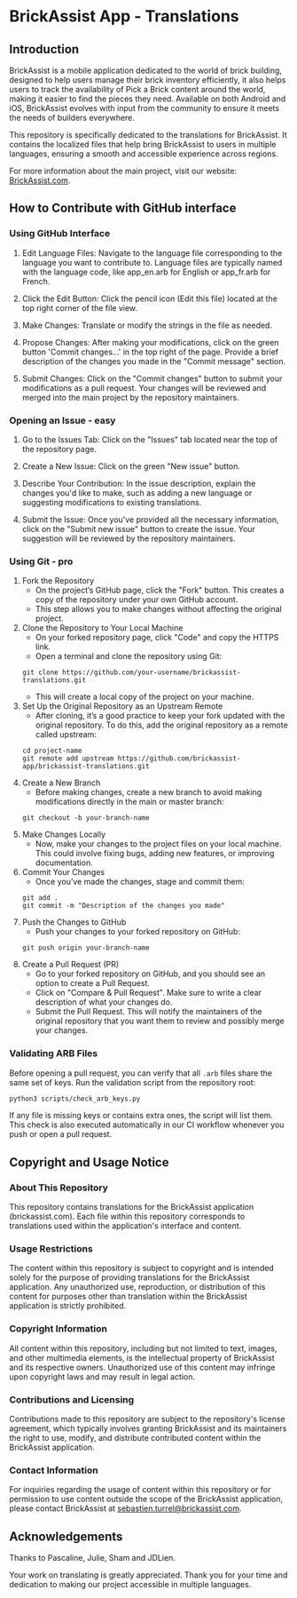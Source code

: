 # BrickAssist App - Translations
## Introduction
BrickAssist is a mobile application dedicated to the world of brick building, designed to help users manage their brick inventory efficiently, it also helps users to track the availability of Pick a Brick content around the world, making it easier to find the pieces they need. Available on both Android and iOS, BrickAssist evolves with input from the community to ensure it meets the needs of builders everywhere.

This repository is specifically dedicated to the translations for BrickAssist. It contains the localized files that help bring BrickAssist to users in multiple languages, ensuring a smooth and accessible experience across regions.

For more information about the main project, visit our website: [BrickAssist.com](https://brickassist.com).

## How to Contribute with GitHub interface
### Using GitHub Interface
1. Edit Language Files: Navigate to the language file corresponding to the language you want to contribute to. Language files are typically named with the language code, like app_en.arb for English or app_fr.arb for French.

2. Click the Edit Button: Click the pencil icon (Edit this file) located at the top right corner of the file view.

3. Make Changes: Translate or modify the strings in the file as needed.

4. Propose Changes: After making your modifications, click on the green button 'Commit changes...' in the top right of the page. Provide a brief description of the changes you made in the "Commit message" section.

5. Submit Changes: Click on the "Commit changes" button to submit your modifications as a pull request. Your changes will be reviewed and merged into the main project by the repository maintainers.

### Opening an Issue - easy
1. Go to the Issues Tab: Click on the "Issues" tab located near the top of the repository page.

2. Create a New Issue: Click on the green "New issue" button.

3. Describe Your Contribution: In the issue description, explain the changes you'd like to make, such as adding a new language or suggesting modifications to existing translations.

4. Submit the Issue: Once you've provided all the necessary information, click on the "Submit new issue" button to create the issue. Your suggestion will be reviewed by the repository maintainers.

### Using Git - pro
1. Fork the Repository
    - On the project’s GitHub page, click the "Fork" button. This creates a copy of the repository under your own GitHub account. 
    - This step allows you to make changes without affecting the original project.
2. Clone the Repository to Your Local Machine
    - On your forked repository page, click "Code" and copy the HTTPS link.
    - Open a terminal and clone the repository using Git:
    ```
    git clone https://github.com/your-username/brickassist-translations.git
    ```
    - This will create a local copy of the project on your machine.
3. Set Up the Original Repository as an Upstream Remote
    - After cloning, it’s a good practice to keep your fork updated with the original repository. To do this, add the original repository as a remote called upstream:
    ```
    cd project-name
    git remote add upstream https://github.com/brickassist-app/brickassist-translations.git
    ```
4. Create a New Branch
    - Before making changes, create a new branch to avoid making modifications directly in the main or master branch:
    ```
    git checkout -b your-branch-name
    ```
5. Make Changes Locally
    - Now, make your changes to the project files on your local machine. This could involve fixing bugs, adding new features, or improving documentation.
6. Commit Your Changes
    - Once you’ve made the changes, stage and commit them:
    ```
    git add .
    git commit -m "Description of the changes you made"
    ```
7. Push the Changes to GitHub
    - Push your changes to your forked repository on GitHub:
    ```
    git push origin your-branch-name
    ```
8. Create a Pull Request (PR)
    - Go to your forked repository on GitHub, and you should see an option to create a Pull Request.
    - Click on "Compare & Pull Request". Make sure to write a clear description of what your changes do.
    - Submit the Pull Request. This will notify the maintainers of the original repository that you want them to review and possibly merge your changes.

### Validating ARB Files
Before opening a pull request, you can verify that all `.arb` files share the same
set of keys. Run the validation script from the repository root:

```bash
python3 scripts/check_arb_keys.py
```

If any file is missing keys or contains extra ones, the script will list them.
This check is also executed automatically in our CI workflow whenever you push or
open a pull request.

## Copyright and Usage Notice
### About This Repository
This repository contains translations for the BrickAssist application (brickassist.com). Each file within this repository corresponds to translations used within the application's interface and content.

### Usage Restrictions
The content within this repository is subject to copyright and is intended solely for the purpose of providing translations for the BrickAssist application. Any unauthorized use, reproduction, or distribution of this content for purposes other than translation within the BrickAssist application is strictly prohibited.

### Copyright Information
All content within this repository, including but not limited to text, images, and other multimedia elements, is the intellectual property of BrickAssist and its respective owners. Unauthorized use of this content may infringe upon copyright laws and may result in legal action.

### Contributions and Licensing
Contributions made to this repository are subject to the repository's license agreement, which typically involves granting BrickAssist and its maintainers the right to use, modify, and distribute contributed content within the BrickAssist application.

### Contact Information
For inquiries regarding the usage of content within this repository or for permission to use content outside the scope of the BrickAssist application, please contact BrickAssist at sebastien.turrel@brickassist.com.

##  Acknowledgements
Thanks to Pascaline, Julie, Sham and JDLien.

Your work on translating is greatly appreciated. Thank you for your time and dedication to making our project accessible in multiple languages.

